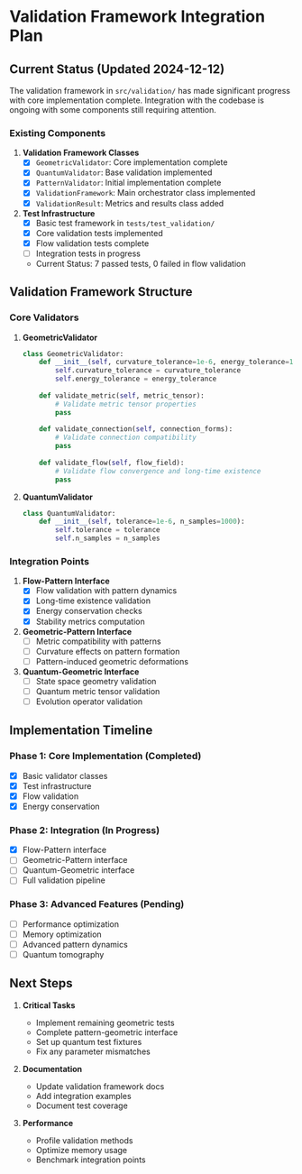 # Validation Framework Integration Plan

## Current Status (Updated 2024-12-12)

The validation framework in `src/validation/` has made significant progress with core implementation complete. Integration with the codebase is ongoing with some components still requiring attention.

### Existing Components

1. **Validation Framework Classes**
   - [x] `GeometricValidator`: Core implementation complete
   - [x] `QuantumValidator`: Base validation implemented
   - [x] `PatternValidator`: Initial implementation complete
   - [x] `ValidationFramework`: Main orchestrator class implemented
   - [x] `ValidationResult`: Metrics and results class added

2. **Test Infrastructure**
   - [x] Basic test framework in `tests/test_validation/`
   - [x] Core validation tests implemented
   - [x] Flow validation tests complete
   - [ ] Integration tests in progress
   - Current Status: 7 passed tests, 0 failed in flow validation

## Validation Framework Structure

### Core Validators

1. **GeometricValidator**
   ```python
   class GeometricValidator:
       def __init__(self, curvature_tolerance=1e-6, energy_tolerance=1e-6):
           self.curvature_tolerance = curvature_tolerance
           self.energy_tolerance = energy_tolerance
           
       def validate_metric(self, metric_tensor):
           # Validate metric tensor properties
           pass
           
       def validate_connection(self, connection_forms):
           # Validate connection compatibility
           pass
           
       def validate_flow(self, flow_field):
           # Validate flow convergence and long-time existence
           pass
   ```

2. **QuantumValidator**
   ```python
   class QuantumValidator:
       def __init__(self, tolerance=1e-6, n_samples=1000):
           self.tolerance = tolerance
           self.n_samples = n_samples
   ```

### Integration Points

1. **Flow-Pattern Interface**
   - [x] Flow validation with pattern dynamics
   - [x] Long-time existence validation
   - [x] Energy conservation checks
   - [x] Stability metrics computation

2. **Geometric-Pattern Interface**
   - [ ] Metric compatibility with patterns
   - [ ] Curvature effects on pattern formation
   - [ ] Pattern-induced geometric deformations

3. **Quantum-Geometric Interface**
   - [ ] State space geometry validation
   - [ ] Quantum metric tensor validation
   - [ ] Evolution operator validation

## Implementation Timeline

### Phase 1: Core Implementation (Completed)
- [x] Basic validator classes
- [x] Test infrastructure
- [x] Flow validation
- [x] Energy conservation

### Phase 2: Integration (In Progress)
- [x] Flow-Pattern interface
- [ ] Geometric-Pattern interface
- [ ] Quantum-Geometric interface
- [ ] Full validation pipeline

### Phase 3: Advanced Features (Pending)
- [ ] Performance optimization
- [ ] Memory optimization
- [ ] Advanced pattern dynamics
- [ ] Quantum tomography

## Next Steps

1. **Critical Tasks**
   - Implement remaining geometric tests
   - Complete pattern-geometric interface
   - Set up quantum test fixtures
   - Fix any parameter mismatches

2. **Documentation**
   - Update validation framework docs
   - Add integration examples
   - Document test coverage

3. **Performance**
   - Profile validation methods
   - Optimize memory usage
   - Benchmark integration points
